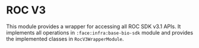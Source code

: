 # ROC V3

This module provides a wrapper for accessing all ROC SDK v3.1 APIs.
It implements all operations in `:face:infra:base-bio-sdk` module and provides the implemented classes in `RocV3WrapperModule`.
